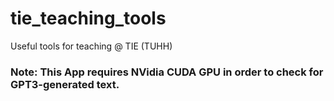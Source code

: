 # tie_teaching_tools
Useful tools for teaching @ TIE (TUHH)

### Note: This App requires NVidia CUDA GPU in order to check for GPT3-generated text.